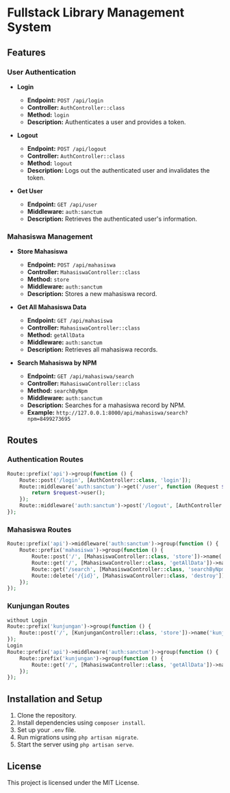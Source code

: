 # Fullstack Library Management System

## Features

### User Authentication

-   **Login**

    -   **Endpoint:** `POST /api/login`
    -   **Controller:** `AuthController::class`
    -   **Method:** `login`
    -   **Description:** Authenticates a user and provides a token.

-   **Logout**

    -   **Endpoint:** `POST /api/logout`
    -   **Controller:** `AuthController::class`
    -   **Method:** `logout`
    -   **Description:** Logs out the authenticated user and invalidates the token.

-   **Get User**
    -   **Endpoint:** `GET /api/user`
    -   **Middleware:** `auth:sanctum`
    -   **Description:** Retrieves the authenticated user's information.

### Mahasiswa Management

-   **Store Mahasiswa**

    -   **Endpoint:** `POST /api/mahasiswa`
    -   **Controller:** `MahasiswaController::class`
    -   **Method:** `store`
    -   **Middleware:** `auth:sanctum`
    -   **Description:** Stores a new mahasiswa record.

-   **Get All Mahasiswa Data**

    -   **Endpoint:** `GET /api/mahasiswa`
    -   **Controller:** `MahasiswaController::class`
    -   **Method:** `getAllData`
    -   **Middleware:** `auth:sanctum`
    -   **Description:** Retrieves all mahasiswa records.

-   **Search Mahasiswa by NPM**
    -   **Endpoint:** `GET /api/mahasiswa/search`
    -   **Controller:** `MahasiswaController::class`
    -   **Method:** `searchByNpm`
    -   **Middleware:** `auth:sanctum`
    -   **Description:** Searches for a mahasiswa record by NPM.
    -   **Example:** `http://127.0.0.1:8000/api/mahasiswa/search?npm=8499273695`

## Routes

### Authentication Routes

```php
Route::prefix('api')->group(function () {
    Route::post('/login', [AuthController::class, 'login']);
    Route::middleware('auth:sanctum')->get('/user', function (Request $request) {
        return $request->user();
    });
    Route::middleware('auth:sanctum')->post('/logout', [AuthController::class, 'logout']);
});
```

### Mahasiswa Routes

```php
Route::prefix('api')->middleware('auth:sanctum')->group(function () {
    Route::prefix('mahasiswa')->group(function () {
        Route::post('/', [MahasiswaController::class, 'store'])->name('mahasiswa.store');
        Route::get('/', [MahasiswaController::class, 'getAllData'])->name('mahasiswa.index');
        Route::get('/search', [MahasiswaController::class, 'searchByNpm'])->name('mahasiswa.search');
        Route::delete('/{id}', [MahasiswaController::class, 'destroy'])->name('mahasiswa.destroy');
    });
});
```

### Kunjungan Routes

```php
without Login
Route::prefix('kunjungan')->group(function () {
    Route::post('/', [KunjunganController::class, 'store'])->name('kunjungan.store');
});
Login
Route::prefix('api')->middleware('auth:sanctum')->group(function () {
    Route::prefix('kunjungan')->group(function () {
        Route::get('/', [MahasiswaController::class, 'getAllData'])->name('mahasiswa.index');
    });
});
```

## Installation and Setup

1. Clone the repository.
2. Install dependencies using `composer install`.
3. Set up your `.env` file.
4. Run migrations using `php artisan migrate`.
5. Start the server using `php artisan serve`.

## License

This project is licensed under the MIT License.
